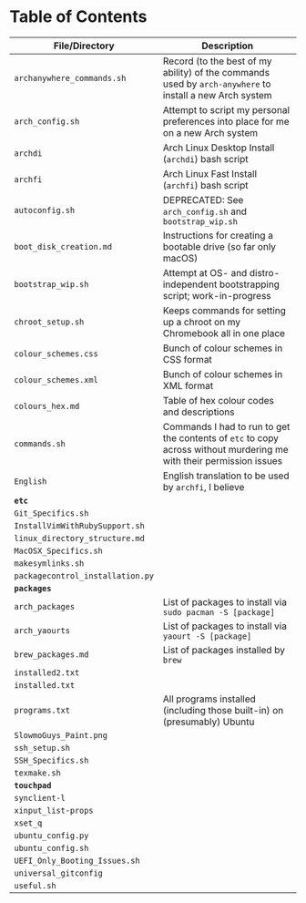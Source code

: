 # Table of Contents

File/Directory                  | Description
--------------------------------|------------------------------------------------------------------
`archanywhere_commands.sh`      | Record (to the best of my ability) of the commands used by `arch-anywhere` to install a new Arch system
`arch_config.sh`                | Attempt to script my personal preferences into place for me on a new Arch system
`archdi`                        | Arch Linux Desktop Install (`archdi`) bash script
`archfi`                        | Arch Linux Fast Install (`archfi`) bash script
`autoconfig.sh`                 | DEPRECATED: See `arch_config.sh` and `bootstrap_wip.sh`
`boot_disk_creation.md`         | Instructions for creating a bootable drive (so far only macOS)
`bootstrap_wip.sh`              | Attempt at OS- and distro-independent bootstrapping script; work-in-progress
`chroot_setup.sh`               | Keeps commands for setting up a chroot on my Chromebook all in one place
`colour_schemes.css`            | Bunch of colour schemes in CSS format
`colour_schemes.xml`            | Bunch of colour schemes in XML format
`colours_hex.md`                | Table of hex colour codes and descriptions
`commands.sh`                   | Commands I had to run to get the contents of `etc` to copy across without murdering me with their permission issues
`English`                       | English translation to be used by `archfi`, I believe
**`etc`**                       |
`Git_Specifics.sh`              |
`InstallVimWithRubySupport.sh`  |
`linux_directory_structure.md`  |
`MacOSX_Specifics.sh`           |
`makesymlinks.sh`               |
`packagecontrol_installation.py`|
**`packages`**                  |
    `arch_packages`             | List of packages to install via `sudo pacman -S [package]`
    `arch_yaourts`              | List of packages to install via `yaourt -S [package]`
    `brew_packages.md`          | List of packages installed by `brew`
    `installed2.txt`            |
    `installed.txt`             |
    `programs.txt`              | All programs installed (including those built-in) on (presumably) Ubuntu
`SlowmoGuys_Paint.png`          |
`ssh_setup.sh`                  |
`SSH_Specifics.sh`              |
`texmake.sh`                    |
**`touchpad`**                  |
    `synclient-l`               |
    `xinput_list-props`         |
    `xset_q`                    |
`ubuntu_config.py`              |
`ubuntu_config.sh`              |
`UEFI_Only_Booting_Issues.sh`   |
`universal_gitconfig`           |
`useful.sh`                     |
